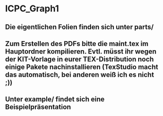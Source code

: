# ICPC_Graph1
## Die eigentlichen Folien finden sich unter parts/

## Zum Erstellen des PDFs bitte die maint.tex im Hauptordner kompilieren. Evtl. müsst ihr wegen der KIT-Vorlage in eurer TEX-Distribution noch einige Pakete nachinstallieren (TexStudio macht das automatisch, bei anderen weiß ich es nicht ;))

## Unter example/ findet sich eine Beispielpräsentation 
